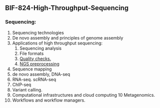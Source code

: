 ## BIF-824-High-Throughput-Sequencing

### Sequencing:
1. Sequencing technologies
2. De novo assembly and principles of genome assembly
3. Applications of high throughput sequencing:
    1. Sequencing analysis
    2. File formats
    3. [Quality checks.](./quality_checks/README.md)
    4. [NGS preprocessing](./preprocessing/README.md)
4. Sequence mapping
5. de novo assembly, DNA-seq
6. RNA-seq. scRNA-seq
7. ChIP-seq 
8. Variant calling. 
9. Computational infrastructures and cloud computing
 10 Metagenomics. 
11. Workflows and workflow managers.
